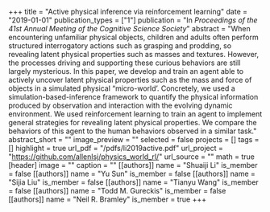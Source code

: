 +++
title = "Active physical inference via reinforcement learning"
date = "2019-01-01"
publication_types = ["1"]
publication = "In _Proceedings of the 41st Annual Meeting of the Cognitive Science Society_"
abstract = "When encountering unfamiliar physical objects, children and adults often perform structured interrogatory actions such as grasping and prodding, so revealing latent physical properties such as masses and textures. However, the processes driving and supporting these curious behaviors are still largely mysterious. In this paper, we develop and train an agent able to actively uncover latent physical properties such as the mass and force of objects in a simulated physical “micro-world’. Concretely, we used a simulation-based-inference framework to quantify the physical information produced by observation and interaction with the evolving dynamic environment. We used reinforcement learning to train an agent to implement general strategies for revealing latent physical properties. We compare the behaviors of this agent to the human behaviors observed in a similar task."
abstract_short = ""
image_preview = ""
selected = false
projects = []
tags = []
highlight = true
url_pdf = "/pdfs/li2019active.pdf"
url_project = "https://github.com/allenlsj/physics_world_rl/"
url_source = ""
math = true
[header]
image = ""
caption = ""
[[authors]]
	name = "Shuaiji Li"
	is_member = false
[[authors]]
	name = "Yu Sun"
	is_member = false
[[authors]]
	name = "Sijia Liu"
	is_member = false
[[authors]]
	name = "Tianyu Wang"
	is_member = false
[[authors]]
	name = "Todd M. Gureckis"
	is_member = false
[[authors]]
	name = "Neil R. Bramley"
	is_member = true
+++
